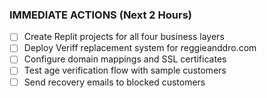 ### IMMEDIATE ACTIONS (Next 2 Hours)

- [ ] Create Replit projects for all four business layers
- [ ] Deploy Veriff replacement system for reggieanddro.com
- [ ] Configure domain mappings and SSL certificates
- [ ] Test age verification flow with sample customers
- [ ] Send recovery emails to blocked customers
